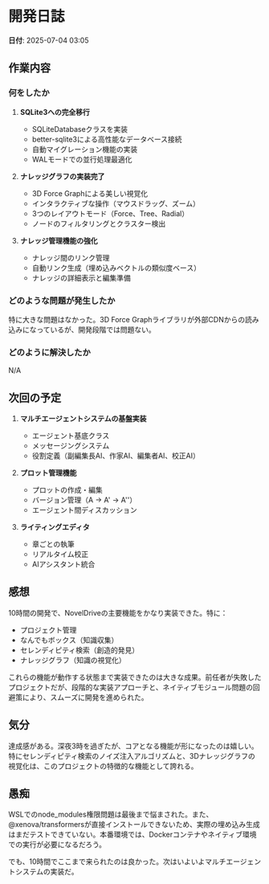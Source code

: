 # 開発日誌

**日付**: 2025-07-04 03:05

## 作業内容

### 何をしたか
1. **SQLite3への完全移行**
   - SQLiteDatabaseクラスを実装
   - better-sqlite3による高性能なデータベース接続
   - 自動マイグレーション機能の実装
   - WALモードでの並行処理最適化

2. **ナレッジグラフの実装完了**
   - 3D Force Graphによる美しい視覚化
   - インタラクティブな操作（マウスドラッグ、ズーム）
   - 3つのレイアウトモード（Force、Tree、Radial）
   - ノードのフィルタリングとクラスター検出

3. **ナレッジ管理機能の強化**
   - ナレッジ間のリンク管理
   - 自動リンク生成（埋め込みベクトルの類似度ベース）
   - ナレッジの詳細表示と編集準備

### どのような問題が発生したか
特に大きな問題はなかった。3D Force Graphライブラリが外部CDNからの読み込みになっているが、開発段階では問題ない。

### どのように解決したか
N/A

## 次回の予定

1. **マルチエージェントシステムの基盤実装**
   - エージェント基底クラス
   - メッセージングシステム
   - 役割定義（副編集長AI、作家AI、編集者AI、校正AI）

2. **プロット管理機能**
   - プロットの作成・編集
   - バージョン管理（A → A' → A''）
   - エージェント間ディスカッション

3. **ライティングエディタ**
   - 章ごとの執筆
   - リアルタイム校正
   - AIアシスタント統合

## 感想

10時間の開発で、NovelDriveの主要機能をかなり実装できた。特に：
- プロジェクト管理
- なんでもボックス（知識収集）
- セレンディピティ検索（創造的発見）
- ナレッジグラフ（知識の視覚化）

これらの機能が動作する状態まで実装できたのは大きな成果。前任者が失敗したプロジェクトだが、段階的な実装アプローチと、ネイティブモジュール問題の回避策により、スムーズに開発を進められた。

## 気分

達成感がある。深夜3時を過ぎたが、コアとなる機能が形になったのは嬉しい。特にセレンディピティ検索のノイズ注入アルゴリズムと、3Dナレッジグラフの視覚化は、このプロジェクトの特徴的な機能として誇れる。

## 愚痴

WSLでのnode_modules権限問題は最後まで悩まされた。また、@xenova/transformersが直接インストールできないため、実際の埋め込み生成はまだテストできていない。本番環境では、Dockerコンテナやネイティブ環境での実行が必要になるだろう。

でも、10時間でここまで来られたのは良かった。次はいよいよマルチエージェントシステムの実装だ。